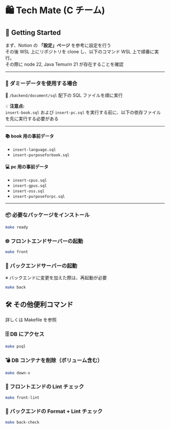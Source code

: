 # 🛍️ Tech Mate (C チーム)

## 🚀 Getting Started

まず、Notion の **「設定」ページ** を参考に設定を行う</br>
その後 WSL 上にリポジトリを clone し、以下のコマンド WSL 上で順番に実行。</br>
その際に node 22, Java Temurin 21 が存在することを確認

---

### 📂 ダミーデータを使用する場合

📄 `/backend/document/sql` 配下の SQL ファイルを順に実行

💡 **注意点:**  
`insert-book.sql` および `insert-pc.sql` を実行する前に、以下の依存ファイルを先に実行する必要がある

---

#### 📚 book 用の事前データ

- `insert-language.sql`
- `insert-purposeforbook.sql`

#### 💻 pc 用の事前データ

- `insert-cpus.sql`
- `insert-gpus.sql`
- `insert-oss.sql`
- `insert-purposeforpc.sql`

---

### 📦 必要なパッケージをインストール

```bash
make ready
```

### 🌐 フロントエンドサーバーの起動

```bash
make front
```

### 🔧 バックエンドサーバーの起動

※ バックエンドに変更を加えた際は、再起動が必要

```bash
make back
```

## 🛠️ その他便利コマンド

詳しくは Makefile を参照

### 🗄️ DB にアクセス

```bash
make psql
```

### 💣 DB コンテナを削除（ボリューム含む）

```bash
make down-v
```

### 🧹 フロントエンドの Lint チェック

```bash
make front-lint
```

### 🧼 バックエンドの Format + Lint チェック

```bash
make back-check
```
